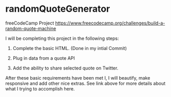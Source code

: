 # randomQuoteGenerator
freeCodeCamp Project  https://www.freecodecamp.org/challenges/build-a-random-quote-machine  


I will be completing this project in the following steps:


1.  Complete the basic HTML.  (Done in my intial Commit)

2.  Plug in data from a quote API

3.  Add the ability to share selected quote on Twitter. 



After these basic requirements have been met I, I will beautify, make responsive and add other nice extras. 
See link above for more details about what I trying to accomplish here. 
